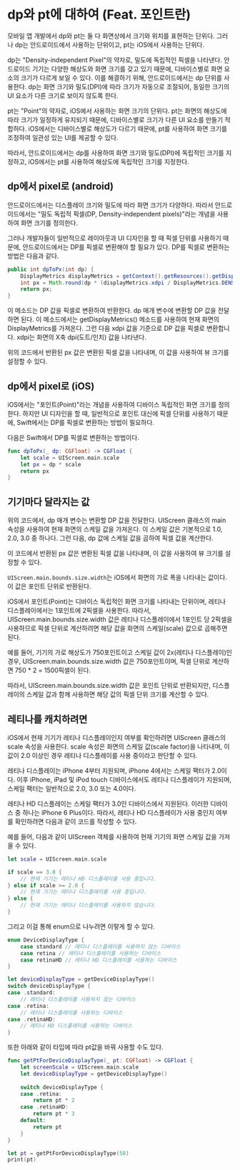 # dp와 pt에 대하여 (Feat. 포인트란)
모바일 앱 개발에서 dp와 pt는 둘 다 화면상에서 크기와 위치를 표현하는 단위다. 그러나 dp는 안드로이드에서 사용하는 단위이고, pt는 iOS에서 사용하는 단위다.

dp는 "Density-independent Pixel"의 약자로, 밀도에 독립적인 픽셀을 나타낸다. 안드로이드 기기는 다양한 해상도와 화면 크기를 갖고 있기 때문에, 디바이스별로 화면 요소의 크기가 다르게 보일 수 있다. 이를 해결하기 위해, 안드로이드에서는 dp 단위를 사용한다. dp는 화면 크기와 밀도(DPI)에 따라 크기가 자동으로 조절되어, 동일한 크기의 UI 요소가 다른 크기로 보이지 않도록 한다.

pt는 "Point"의 약자로, iOS에서 사용하는 화면 크기의 단위다. pt는 화면의 해상도에 따라 크기가 일정하게 유지되기 때문에, 디바이스별로 크기가 다른 UI 요소를 만들기 적합하다. iOS에서는 디바이스별로 해상도가 다르기 때문에, pt를 사용하여 화면 크기를 조정하여 일관성 있는 UI를 제공할 수 있다.

따라서, 안드로이드에서는 dp를 사용하여 화면 크기와 밀도(DPI)에 독립적인 크기를 지정하고, iOS에서는 pt를 사용하여 해상도에 독립적인 크기를 지정한다.


## dp에서 pixel로 (android)
안드로이드에서는 디스플레이 크기와 밀도에 따라 화면 크기가 다양하다. 따라서 안드로이드에서는 "밀도 독립적 픽셀(DP, Density-independent pixels)"라는 개념을 사용하여 화면 크기를 정의한다.

그러나 개발자들이 일반적으로 레이아웃과 UI 디자인을 할 때 픽셀 단위를 사용하기 때문에, 안드로이드에서는 DP를 픽셀로 변환해야 할 필요가 있다. DP를 픽셀로 변환하는 방법은 다음과 같다.

```java
public int dpToPx(int dp) {
    DisplayMetrics displayMetrics = getContext().getResources().getDisplayMetrics();
    int px = Math.round(dp * (displayMetrics.xdpi / DisplayMetrics.DENSITY_DEFAULT));
    return px;
}
```
이 메소드는 DP 값을 픽셀로 변환하여 반환한다. dp 매개 변수에 변환할 DP 값을 전달하면 된다. 이 메소드에서는 getDisplayMetrics() 메소드를 사용하여 현재 화면의 DisplayMetrics를 가져온다. 그런 다음 xdpi 값을 기준으로 DP 값을 픽셀로 변환합니다. xdpi는 화면의 X축 dpi(도트/인치) 값을 나타낸다.

위의 코드에서 반환된 px 값은 변환된 픽셀 값을 나타내며, 이 값을 사용하여 뷰 크기를 설정할 수 있다.

## dp에서 pixel로 (iOS)

iOS에서는 "포인트(Point)"라는 개념을 사용하여 디바이스 독립적인 화면 크기를 정의한다. 하지만 UI 디자인을 할 때, 일반적으로 포인트 대신에 픽셀 단위를 사용하기 때문에, Swift에서는 DP를 픽셀로 변환하는 방법이 필요하다.

다음은 Swift에서 DP를 픽셀로 변환하는 방법이다.
```swift
func dpToPx(_ dp: CGFloat) -> CGFloat {
    let scale = UIScreen.main.scale
    let px = dp * scale
    return px
}
```

## 기기마다 달라지는 값
위의 코드에서, dp 매개 변수는 변환할 DP 값을 전달한다. UIScreen 클래스의 main 속성을 사용하여 현재 화면의 스케일 값을 가져온다. 이 스케일 값은 기본적으로 1.0, 2.0, 3.0 중 하나다. 그런 다음, dp 값에 스케일 값을 곱하여 픽셀 값을 계산한다.

이 코드에서 반환된 px 값은 변환된 픽셀 값을 나타내며, 이 값을 사용하여 뷰 크기를 설정할 수 있다.

`UIScreen.main.bounds.size.width`는 iOS에서 화면의 가로 폭을 나타내는 값이다. 이 값은 포인트 단위로 반환된다.

iOS에서 포인트(Point)는 디바이스 독립적인 화면 크기를 나타내는 단위이며, 레티나 디스플레이에서는 1포인트에 2픽셀을 사용한다. 따라서, UIScreen.main.bounds.size.width 값은 레티나 디스플레이에서 1포인트 당 2픽셀을 사용하므로 픽셀 단위로 계산하려면 해당 값을 화면의 스케일(scale) 값으로 곱해주면 된다.

예를 들어, 기기의 가로 해상도가 750포인트이고 스케일 값이 2x(레티나 디스플레이)인 경우, UIScreen.main.bounds.size.width 값은 750포인트이며, 픽셀 단위로 계산하면 750 * 2 = 1500픽셀이 된다.

따라서, UIScreen.main.bounds.size.width 값은 포인트 단위로 반환되지만, 디스플레이의 스케일 값과 함께 사용하면 해당 값의 픽셀 단위 크기를 계산할 수 있다.

## 레티나를 캐치하려면
iOS에서 현재 기기가 레티나 디스플레이인지 여부를 확인하려면 UIScreen 클래스의 scale 속성을 사용한다. scale 속성은 화면의 스케일 값(scale factor)을 나타내며, 이 값이 2.0 이상인 경우 레티나 디스플레이를 사용 중이라고 판단할 수 있다.

레티나 디스플레이는 iPhone 4부터 지원되며, iPhone 4에서는 스케일 팩터가 2.0이다. 이후 iPhone, iPad 및 iPod touch 디바이스에서도 레티나 디스플레이가 지원되며, 스케일 팩터는 일반적으로 2.0, 3.0 또는 4.0이다.

레티나 HD 디스플레이는 스케일 팩터가 3.0인 디바이스에서 지원된다. 이러한 디바이스 중 하나는 iPhone 6 Plus이다. 따라서, 레티나 HD 디스플레이가 사용 중인지 여부를 확인하려면 다음과 같이 코드를 작성할 수 있다.

예를 들어, 다음과 같이 UIScreen 객체를 사용하여 현재 기기의 화면 스케일 값을 가져올 수 있다.

```swift
let scale = UIScreen.main.scale

if scale == 3.0 {
    // 현재 기기는 레티나 HD 디스플레이를 사용 중입니다.
} else if scale >= 2.0 {
    // 현재 기기는 레티나 디스플레이를 사용 중입니다.
} else {
    // 현재 기기는 레티나 디스플레이를 사용하지 않습니다.
}
```

그리고 이걸 통해 enum으로 나누려면 이렇게 할 수 있다.

```swift
enum DeviceDisplayType {
    case standard // 레티나 디스플레이를 사용하지 않는 디바이스
    case retina // 레티나 디스플레이를 사용하는 디바이스
    case retinaHD // 레티나 HD 디스플레이를 사용하는 디바이스
}

let deviceDisplayType = getDeviceDisplayType()
switch deviceDisplayType {
case .standard:
    // 레티나 디스플레이를 사용하지 않는 디바이스
case .retina:
    // 레티나 디스플레이를 사용하는 디바이스
case .retinaHD:
    // 레티나 HD 디스플레이를 사용하는 디바이스
}


```
또한 아래와 같이 타입에 따라 pt값을 바꿔 사용할 수도 있다.

```swift
func getPtForDeviceDisplayType(_ pt: CGFloat) -> CGFloat {
    let screenScale = UIScreen.main.scale
    let deviceDisplayType = getDeviceDisplayType()
    
    switch deviceDisplayType {
    case .retina:
        return pt * 2
    case .retinaHD:
        return pt * 3
    default:
        return pt
    }
}

let pt = getPtForDeviceDisplayType(50)
print(pt)
```
